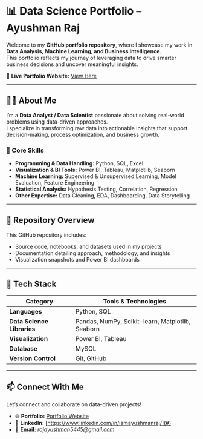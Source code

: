 # 📊 Data Science Portfolio – Ayushman Raj  

Welcome to my **GitHub portfolio repository**, where I showcase my work in **Data Analysis, Machine Learning, and Business Intelligence**.  
This portfolio reflects my journey of leveraging data to drive smarter business decisions and uncover meaningful insights.  

🔗 **Live Portfolio Website:** [View Here](https://sites.google.com/view/portfolio-ayushman/portfolio)

---

## 👨‍💻 About Me  

I’m a **Data Analyst / Data Scientist** passionate about solving real-world problems using data-driven approaches.  
I specialize in transforming raw data into actionable insights that support decision-making, process optimization, and business growth.  

### 🧠 Core Skills  
- **Programming & Data Handling:** Python, SQL, Excel  
- **Visualization & BI Tools:** Power BI, Tableau, Matplotlib, Seaborn  
- **Machine Learning:** Supervised & Unsupervised Learning, Model Evaluation, Feature Engineering  
- **Statistical Analysis:** Hypothesis Testing, Correlation, Regression  
- **Other Expertise:** Data Cleaning, EDA, Dashboarding, Data Storytelling  

---

## 📂 Repository Overview  

This GitHub repository includes:  
- Source code, notebooks, and datasets used in my projects  
- Documentation detailing approach, methodology, and insights  
- Visualization snapshots and Power BI dashboards  

---

## 🧩 Tech Stack  

| Category | Tools & Technologies |
|-----------|----------------------|
| **Languages** | Python, SQL |
| **Data Science Libraries** | Pandas, NumPy, Scikit-learn, Matplotlib, Seaborn |
| **Visualization** | Power BI, Tableau |
| **Database** | MySQL |
| **Version Control** | Git, GitHub |

---

## 📫 Connect With Me  

Let’s connect and collaborate on data-driven projects!  

- 🌐 **Portfolio:** [Portfolio Website](https://sites.google.com/view/portfolio-ayushman/portfolio)  
- 💼 **LinkedIn:** [https://www.linkedin.com/in/iamayushmanraj/](#) 
- 📧 **Email:** *rajayushman5445@gmail.com*  
